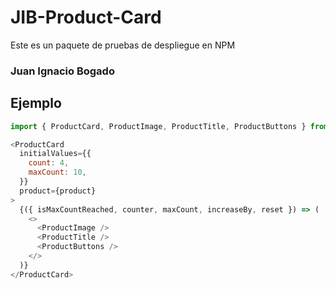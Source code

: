 # JIB-Product-Card

Este es un paquete de pruebas de despliegue en NPM

### Juan Ignacio Bogado

## Ejemplo

```javascript
import { ProductCard, ProductImage, ProductTitle, ProductButtons } from 'jib-product-card';

<ProductCard
  initialValues={{
    count: 4,
    maxCount: 10,
  }}
  product={product}
>
  {({ isMaxCountReached, counter, maxCount, increaseBy, reset }) => (
    <>
      <ProductImage />
      <ProductTitle />
      <ProductButtons />
    </>
  )}
</ProductCard>
```
